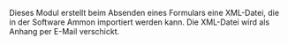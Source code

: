 Dieses Modul erstellt beim Absenden eines Formulars eine XML-Datei, die in der Software Ammon importiert werden kann.
Die XML-Datei wird als Anhang per E-Mail verschickt.
